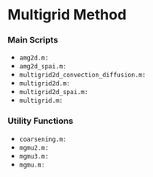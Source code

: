 # Multigrid Method
### Main Scripts
* `amg2d.m:`
* `amg2d_spai.m:`
* `multigrid2d_convection_diffusion.m:`
* `multigrid2d.m:`
* `multigrid2d_spai.m:`
* `multigrid.m:`
### Utility Functions
* `coarsening.m:`
* `mgmu2.m:`
* `mgmu3.m:`
* `mgmu.m:`
